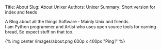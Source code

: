 Title: About 
Slug: About Unixer
Authors: Unixer
Summary: Short version for index and feeds

A Blog about all the things Software - Mainly Unix and friends.  
I am Python programmer and Artist who uses open source tools for earning bread, So expect stuff on that too.

{% img center /images/about.png 600p x 400px "Ping1" %}
